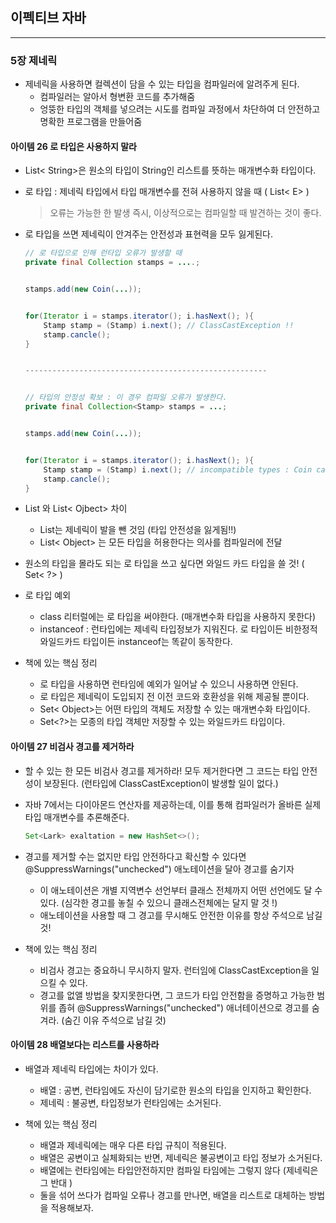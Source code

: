 이펙티브 자바
-------------

---

### 5장 제네릭

-	제네릭을 사용하면 컬렉션이 담을 수 있는 타입을 컴파일러에 알려주게 된다.
	-	컴파일러는 알아서 형변환 코드를 추가해줌
	-	엉뚱한 타입의 객체를 넣으려는 시도를 컴파일 과정에서 차단하여 더 안전하고 명확한 프로그램을 만들어줌

#### 아이템 26 로 타입은 사용하지 말라

-	List< String>은 원소의 타입이 String인 리스트를 뜻하는 매개변수화 타입이다.

-	로 타입 : 제네릭 타입에서 타입 매개변수를 전혀 사용하지 않을 때 ( List< E> )

	> 오류는 가능한 한 발생 즉시, 이상적으로는 컴파일할 때 발견하는 것이 좋다.

-	로 타입을 쓰면 제네릭이 안겨주는 안전성과 표현력을 모두 잃게된다.

	```java
	// 로 타입으로 인해 런타입 오류가 발생할 때
	private final Collection stamps = ....;


	stamps.add(new Coin(...));


	for(Iterator i = stamps.iterator(); i.hasNext(); ){
	    Stamp stamp = (Stamp) i.next(); // ClassCastException !!
	    stamp.cancle();
	}


	------------------------------------------------------


	// 타입의 안정성 확보 : 이 경우 컴파일 오류가 발생한다.
	private final Collection<Stamp> stamps = ...;


	stamps.add(new Coin(...));


	for(Iterator i = stamps.iterator(); i.hasNext(); ){
	    Stamp stamp = (Stamp) i.next(); // incompatible types : Coin cannot be converted to Stamp
	    stamp.cancle();
	}


	```

-	List 와 List< Ojbect> 차이

	-	List는 제네릭이 발을 뺀 것임 (타입 안전성을 잃게됨!!)
	-	List< Object> 는 모든 타입을 허용한다는 의사를 컴파일러에 전달

-	원소의 타입을 몰라도 되는 로 타입을 쓰고 싶다면 와일드 카드 타입을 쓸 것! ( Set< ?> )

-	로 타입 예외

	-	class 리터럴에는 로 타입을 써야한다. (매개변수화 타입을 사용하지 못한다)
	-	instanceof : 런타입에는 제네릭 타입정보가 지워진다. 로 타입이든 비한정적 와일드카드 타입이든 instanceof는 똑같이 동작한다.

-	책에 있는 핵심 정리

	-	로 타입을 사용하면 런타임에 예외가 일어날 수 있으니 사용하면 안된다.
	-	로 타입은 제네릭이 도입되지 전 이전 코드와 호환성을 위해 제공될 뿐이다.
	-	Set< Object>는 어떤 타입의 객체도 저장할 수 있는 매개변수화 타입이다.
	-	Set<?>는 모종의 타입 객체만 저장할 수 있는 와일드카드 타입이다.

#### 아이템 27 비검사 경고를 제거하라

-	할 수 있는 한 모든 비검사 경고를 제거하라! 모두 제거한다면 그 코드는 타입 안전성이 보장된다. (런타입에 ClassCastException이 발생할 일이 없다.)

-	자바 7에서는 다이아몬드 연산자를 제공하는데, 이를 통해 컴파일러가 올바른 실제 타입 매개변수를 추론해준다.

	```java
	Set<Lark> exaltation = new HashSet<>();
	```

-	경고를 제거할 수는 없지만 타입 안전하다고 확신할 수 있다면 @SuppressWarnings("unchecked") 애노테이션을 달아 경고를 숨기자

	-	이 애노테이션은 개별 지역변수 선언부터 클래스 전체까지 어떤 선언에도 달 수 있다. (심각한 경고를 놓칠 수 있으니 클래스전체에는 달지 말 것 !)
	-	애노테이션을 사용할 때 그 경고를 무시해도 안전한 이유를 항상 주석으로 남길 것!

-	책에 있는 핵심 정리

	-	비검사 경고는 중요하니 무시하지 말자. 런터임에 ClassCastException을 일으킬 수 있다.
	-	경고를 없앨 방법을 찾지못한다면, 그 코드가 타입 안전함을 증명하고 가능한 범위를 좁혀 @SuppressWarnings("unchecked") 애너테이션으로 경고를 숨겨라. (숨긴 이유 주석으로 남길 것)

#### 아이템 28 배열보다는 리스트를 사용하라

-	배열과 제네릭 타입에는 차이가 있다.

	-	배열 : 공변, 런타임에도 자신이 담기로한 원소의 타입을 인지하고 확인한다.
	-	제네릭 : 불공변, 타입정보가 런타임에는 소거된다.

-	책에 있는 핵심 정리

	-	배열과 제네릭에는 매우 다른 타입 규칙이 적용된다.
	-	배열은 공변이고 실체화되는 반면, 제네릭은 불공변이고 타입 정보가 소거된다.
	-	배열에는 런타임에는 타입안전하지만 컴파일 타임에는 그렇지 않다 (제네릭은 그 반대 )
	-	둘을 섞어 쓰다가 컴파일 오류나 경고를 만나면, 배열을 리스트로 대체하는 방법을 적용해보자.
